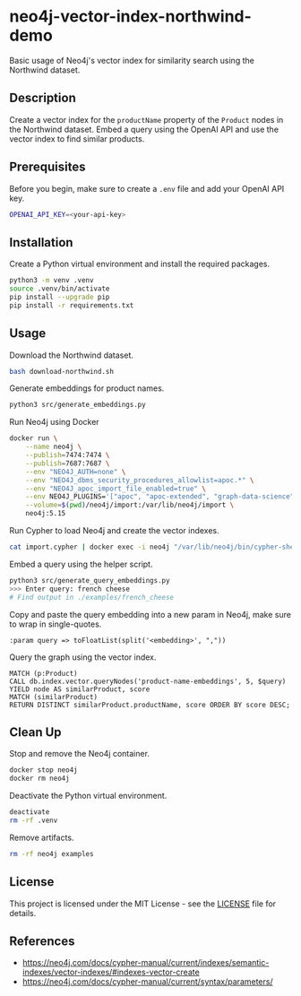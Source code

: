# neo4j-vector-index-northwind-demo
Basic usage of Neo4j's vector index for similarity search using the Northwind dataset.

## Description
Create a vector index for the `productName` property of the `Product` nodes in the Northwind dataset. Embed a query using the OpenAI API and use the vector index to find similar products.

## Prerequisites
Before you begin, make sure to create a `.env` file and add your OpenAI API key.
```sh
OPENAI_API_KEY=<your-api-key>
```

## Installation
Create a Python virtual environment and install the required packages.
```sh
python3 -m venv .venv
source .venv/bin/activate
pip install --upgrade pip
pip install -r requirements.txt
```

## Usage
Download the Northwind dataset.
```sh
bash download-northwind.sh
```

Generate embeddings for product names.
```sh
python3 src/generate_embeddings.py
```

Run Neo4j using Docker
```sh
docker run \
    --name neo4j \
    --publish=7474:7474 \
    --publish=7687:7687 \
    --env "NEO4J_AUTH=none" \
    --env "NEO4J_dbms_security_procedures_allowlist=apoc.*" \
    --env "NEO4J_apoc_import_file_enabled=true" \
    --env NEO4J_PLUGINS='["apoc", "apoc-extended", "graph-data-science"]' \
    --volume=$(pwd)/neo4j/import:/var/lib/neo4j/import \
    neo4j:5.15
```

Run Cypher to load Neo4j and create the vector indexes.
```sh
cat import.cypher | docker exec -i neo4j "/var/lib/neo4j/bin/cypher-shell"
```

Embed a query using the helper script.
```sh
python3 src/generate_query_embeddings.py
>>> Enter query: french cheese
# Find output in ./examples/french_cheese
```

Copy and paste the query embedding into a new param in Neo4j, make sure to wrap in single-quotes.
```cypher
:param query => toFloatList(split('<embedding>', ","))
```

Query the graph using the vector index.
```cypher
MATCH (p:Product)
CALL db.index.vector.queryNodes('product-name-embeddings', 5, $query)
YIELD node AS similarProduct, score
MATCH (similarProduct)
RETURN DISTINCT similarProduct.productName, score ORDER BY score DESC;
```

## Clean Up
Stop and remove the Neo4j container.
```sh
docker stop neo4j
docker rm neo4j
```

Deactivate the Python virtual environment.
```sh
deactivate
rm -rf .venv
```

Remove artifacts.
```sh
rm -rf neo4j examples
```

## License
This project is licensed under the MIT License - see the [LICENSE](LICENSE) file for details.

## References
- https://neo4j.com/docs/cypher-manual/current/indexes/semantic-indexes/vector-indexes/#indexes-vector-create
- https://neo4j.com/docs/cypher-manual/current/syntax/parameters/